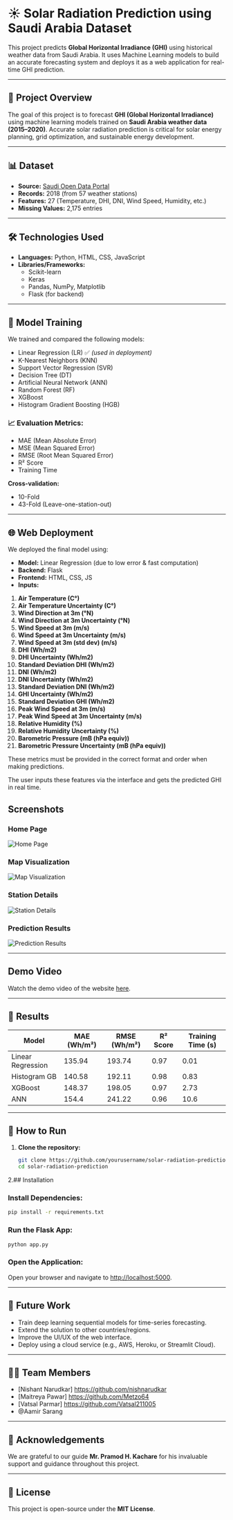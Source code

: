 # ☀️ Solar Radiation Prediction using Saudi Arabia Dataset

This project predicts **Global Horizontal Irradiance (GHI)** using historical weather data from Saudi Arabia. It uses Machine Learning models to build an accurate forecasting system and deploys it as a web application for real-time GHI prediction.

---

## 📖 Project Overview

The goal of this project is to forecast **GHI (Global Horizontal Irradiance)** using machine learning models trained on **Saudi Arabia weather data (2015–2020)**. Accurate solar radiation prediction is critical for solar energy planning, grid optimization, and sustainable energy development.

---

## 📊 Dataset

- **Source:** [Saudi Open Data Portal](https://open.data.gov.sa/)
- **Records:** 2018 (from 57 weather stations)
- **Features:** 27 (Temperature, DHI, DNI, Wind Speed, Humidity, etc.)
- **Missing Values:** 2,175 entries

---

## 🛠 Technologies Used

- **Languages:** Python, HTML, CSS, JavaScript  
- **Libraries/Frameworks:**  
  - Scikit-learn  
  - Keras  
  - Pandas, NumPy, Matplotlib  
  - Flask (for backend) 
---

## 🤖 Model Training

We trained and compared the following models:
- Linear Regression (LR) ✅ *(used in deployment)*
- K-Nearest Neighbors (KNN)
- Support Vector Regression (SVR)
- Decision Tree (DT)
- Artificial Neural Network (ANN)
- Random Forest (RF)
- XGBoost
- Histogram Gradient Boosting (HGB)

### 📈 Evaluation Metrics:
- MAE (Mean Absolute Error)
- MSE (Mean Squared Error)
- RMSE (Root Mean Squared Error)
- R² Score
- Training Time

**Cross-validation:**
- 10-Fold
- 43-Fold (Leave-one-station-out)

---

## 🌐 Web Deployment

We deployed the final model using:
- **Model:** Linear Regression (due to low error & fast computation)
- **Backend:** Flask
- **Frontend:** HTML, CSS, JS
- **Inputs:**  
1. **Air Temperature (C°)**
2. **Air Temperature Uncertainty (C°)**
3. **Wind Direction at 3m (°N)**
4. **Wind Direction at 3m Uncertainty (°N)**
5. **Wind Speed at 3m (m/s)**
6. **Wind Speed at 3m Uncertainty (m/s)**
7. **Wind Speed at 3m (std dev) (m/s)**
8. **DHI (Wh/m2)**
9. **DHI Uncertainty (Wh/m2)**
10. **Standard Deviation DHI (Wh/m2)**
11. **DNI (Wh/m2)**
12. **DNI Uncertainty (Wh/m2)**
13. **Standard Deviation DNI (Wh/m2)**
14. **GHI Uncertainty (Wh/m2)**
15. **Standard Deviation GHI (Wh/m2)**
16. **Peak Wind Speed at 3m (m/s)**
17. **Peak Wind Speed at 3m Uncertainty (m/s)**
18. **Relative Humidity (%)**
19. **Relative Humidity Uncertainty (%)**
20. **Barometric Pressure (mB (hPa equiv))**
21. **Barometric Pressure Uncertainty (mB (hPa equiv))**

These metrics must be provided in the correct format and order when making predictions.

The user inputs these features via the interface and gets the predicted GHI in real time.

## Screenshots

### Home Page
![Home Page](screenshots/home_page.png)

### Map Visualization
![Map Visualization](screenshots/map_visualization.png)

### Station Details
![Station Details](screenshots/station_details.png)

### Prediction Results
![Prediction Results](screenshots/prediction_results.png)

---

## Demo Video

Watch the demo video of the website [here](https://www.youtube.com/watch?v=example).  

---

## 🧪 Results

| Model              | MAE (Wh/m²) | RMSE (Wh/m²) | R² Score | Training Time (s) |
|-------------------|-------------|--------------|----------|-------------------|
| Linear Regression | 135.94      | 193.74       | 0.97     | 0.01              |
| Histogram GB      | 140.58      | 192.11       | 0.98     | 0.83              |
| XGBoost           | 148.37      | 198.05       | 0.97     | 2.73              |
| ANN               | 154.4       | 241.22       | 0.96     | 10.6              |

---

## 🚀 How to Run

1. **Clone the repository:**
   ```bash
   git clone https://github.com/yourusername/solar-radiation-prediction.git
   cd solar-radiation-prediction

2.## Installation

### Install Dependencies:
```bash
pip install -r requirements.txt
```

### Run the Flask App:
```bash
python app.py
```

### Open the Application:
Open your browser and navigate to [http://localhost:5000](http://localhost:5000).

---

## 🔮 Future Work

- Train deep learning sequential models for time-series forecasting.
- Extend the solution to other countries/regions.
- Improve the UI/UX of the web interface.
- Deploy using a cloud service (e.g., AWS, Heroku, or Streamlit Cloud).

---

## 👨‍💻 Team Members
- [Nishant Narudkar] https://github.com/nishnarudkar
- [Maitreya Pawar] https://github.com/Metzo64
- [Vatsal Parmar] https://github.com/Vatsal211005
- @Aamir Sarang
---

## 🙏 Acknowledgements

We are grateful to our guide **Mr. Pramod H. Kachare** for his invaluable support and guidance throughout this project.

---

## 📄 License

This project is open-source under the **MIT License**.
